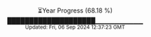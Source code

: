 <p align="center">
⏳Year Progress (68.18 %) <br>
████████████████████▁▁▁▁▁▁▁▁▁▁ <br>
<sub>Updated: Fri, 06 Sep 2024 12:37:23 GMT</sub>
</p>

